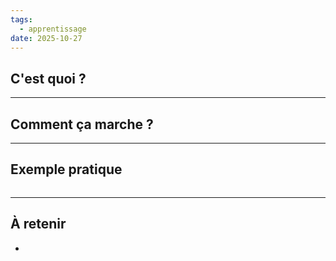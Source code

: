 ```yaml
---
tags:
  - apprentissage
date: 2025-10-27
---
```

## C'est quoi ?


---

##  Comment ça marche ?


---

##  Exemple pratique

```bash

```

---

##  À retenir
- 
